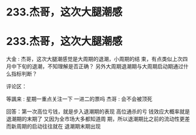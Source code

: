 # 233.杰哥，这次大腿潮感

# 233.杰哥，这次大腿潮感

大金 : 杰哥，这次大腿潮感觉是大周期的退潮，小周期的结 束，有点类似上次四月中下旬的退潮，不知理解是否正确？ 另外大周期退潮期与大周期启动期通过什么指标判断？

评论区：

等諷来 : 星期一重点关注一下 一进二的票吗 杰哥 : 会不会被顶死

回答：第一次高位亏钱，就是步入退潮期的表现 高位通杀的亏 钱效应大概率就是退潮期的末期了 又因为全市场大多都知道周 期，所以退潮期比之前的流动性更差 而新周期的启动往往就在 退潮期末期出现